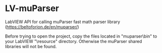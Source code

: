 # LV-muParser
LabVIEW API for calling muParser fast math parser library (https://beltoforion.de/en/muparser/)

Before trying to open the project, copy the files located in "muparser\bin" to your LabVIEW "\resource" directory. Otherwise the muParser shared libraries will not be found.
